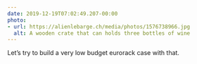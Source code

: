 ```yaml
---
date: 2019-12-19T07:02:49.207-00:00
photo:
- url: https://alienlebarge.ch/media/photos/1576738966.jpg
  alt: A wooden crate that can holds three bottles of wine
---
```

Let’s try to build a very low budget eurorack case with that.
